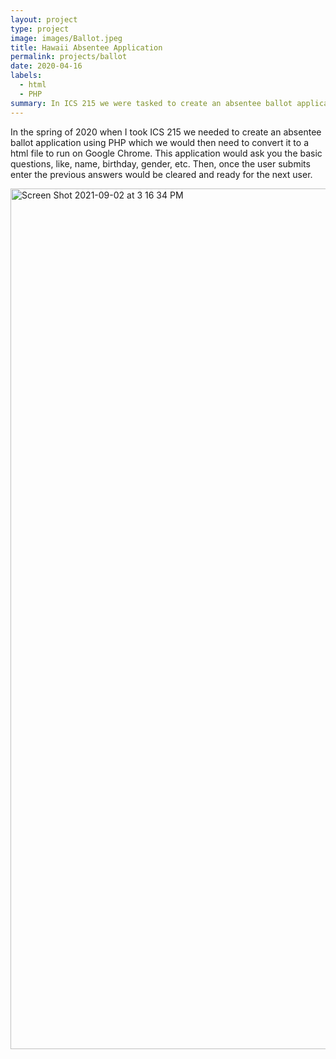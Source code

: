 ```yaml
---
layout: project
type: project
image: images/Ballot.jpeg
title: Hawaii Absentee Application
permalink: projects/ballot
date: 2020-04-16
labels:
  - html
  - PHP
summary: In ICS 215 we were tasked to create an absentee ballot application that would be able to run on Google Chrome.
---
```


In the spring of 2020 when I took ICS 215 we needed to create an absentee ballot application using PHP which we would then need to convert it to a html file to run on Google Chrome. This application would ask you the basic questions, like, name, birthday, gender, etc. Then, once the user submits enter the previous answers would be cleared and ready for the next user.

<img width="1377" alt="Screen Shot 2021-09-02 at 3 16 34 PM" src="https://user-images.githubusercontent.com/89947305/131935837-28db91ad-fb76-4002-a9dd-c495010205b0.png">
